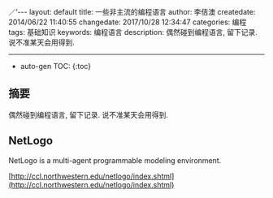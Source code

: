











／‘---
layout: default
title: 一些非主流的编程语言
author: 李佶澳
createdate: 2014/06/22 11:40:55
changedate: 2017/10/28 12:34:47
categories: 编程
tags: 基础知识
keywords: 编程语言
description: 偶然碰到编程语言, 留下记录. 说不准某天会用得到.

---

* auto-gen TOC:
{:toc}

## 摘要

偶然碰到编程语言, 留下记录. 说不准某天会用得到.

## NetLogo

NetLogo is a multi-agent programmable modeling environment.

[http://ccl.northwestern.edu/netlogo/index.shtml](http://ccl.northwestern.edu/netlogo/index.shtml)
